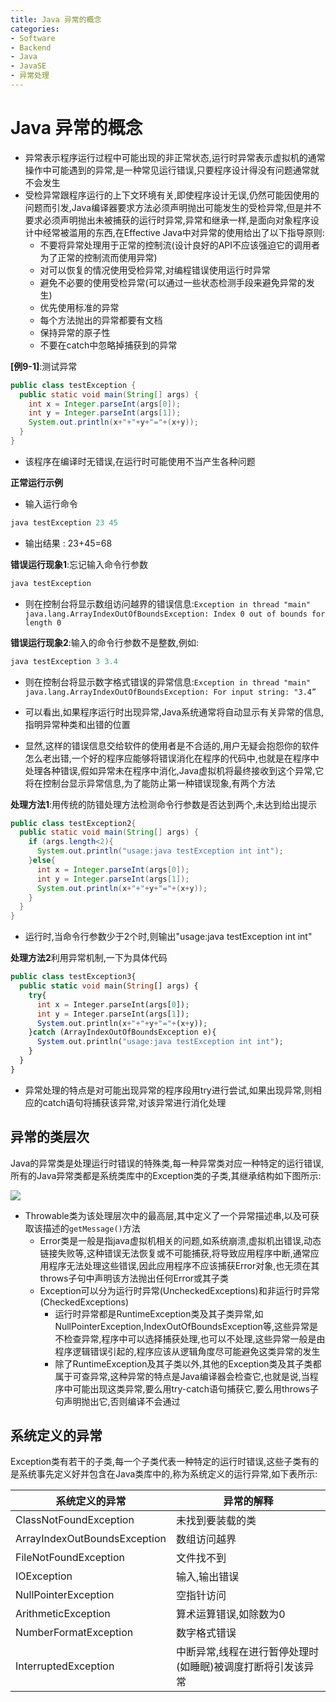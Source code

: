 ```yaml
---
title: Java 异常的概念
categories:
- Software
- Backend
- Java
- JavaSE
- 异常处理
---
```

# Java 异常的概念

- 异常表示程序运行过程中可能出现的非正常状态,运行时异常表示虚拟机的通常操作中可能遇到的异常,是一种常见运行错误,只要程序设计得没有问题通常就不会发生
- 受检异常跟程序运行的上下文环境有关,即使程序设计无误,仍然可能因使用的问题而引发,Java编译器要求方法必须声明抛出可能发生的受检异常,但是并不要求必须声明抛出未被捕获的运行时异常,异常和继承一样,是面向对象程序设计中经常被滥用的东西,在Effective Java中对异常的使用给出了以下指导原则:
  - 不要将异常处理用于正常的控制流(设计良好的API不应该强迫它的调用者为了正常的控制流而使用异常)
  - 对可以恢复的情况使用受检异常,对编程错误使用运行时异常
  - 避免不必要的使用受检异常(可以通过一些状态检测手段来避免异常的发生)
  - 优先使用标准的异常
  - 每个方法抛出的异常都要有文档
  - 保持异常的原子性
  - 不要在catch中忽略掉捕获到的异常

**[例9-1]**:测试异常

```java
public class testException {
  public static void main(String[] args) {
    int x = Integer.parseInt(args[0]);
    int y = Integer.parseInt(args[1]);
    System.out.println(x+"+"+y+"="+(x+y));
  }
}
```

- 该程序在编译时无错误,在运行时可能使用不当产生各种问题

**正常运行示例**

- 输入运行命令

```java
java testException 23 45
```

- 输出结果 : 23+45=68

**错误运行现象1**:忘记输入命令行参数

```php
java testException
```

- 则在控制台将显示数组访问越界的错误信息:`Exception in thread "main" java.lang.ArrayIndexOutOfBoundsException: Index 0 out of bounds for length 0`

**错误运行现象2**:输入的命令行参数不是整数,例如:

```java
java testException 3 3.4
```

- 则在控制台将显示数字格式错误的异常信息:`Exception in thread "main" java.lang.ArrayIndexOutOfBoundsException: For input string: "3.4” `

- 可以看出,如果程序运行时出现异常,Java系统通常将自动显示有关异常的信息,指明异常种类和出错的位置
- 显然,这样的错误信息交给软件的使用者是不合适的,用户无疑会抱怨你的软件怎么老出错,一个好的程序应能够将错误消化在程序的代码中,也就是在程序中处理各种错误,假如异常未在程序中消化,Java虚拟机将最终接收到这个异常,它将在控制台显示异常信息,为了能防止第一种错误现象,有两个方法

**处理方法1**:用传统的防错处理方法检测命令行参数是否达到两个,未达到给出提示

```java
public class testException2{
  public static void main(String[] args) {
    if (args.length<2){
      System.out.println("usage:java testException int int");
    }else{
      int x = Integer.parseInt(args[0]);
      int y = Integer.parseInt(args[1]);
      System.out.println(x+"+"+y+"="+(x+y));
    }
  }
}
```

- 运行时,当命令行参数少于2个时,则输出"usage:java testException int int"

**处理方法2**利用异常机制,一下为具体代码

```php
public class testException3{
  public static void main(String[] args) {
    try{
      int x = Integer.parseInt(args[0]);
      int y = Integer.parseInt(args[1]);
      System.out.println(x+"+"+y+"="+(x+y));
    }catch (ArrayIndexOutOfBoundsException e){
      System.out.println("usage:java testException int int");
    }
  }
}
```

- 异常处理的特点是对可能出现异常的程序段用try进行尝试,如果出现异常,则相应的catch语句将捕获该异常,对该异常进行消化处理

## 异常的类层次

Java的异常类是处理运行时错误的特殊类,每一种异常类对应一种特定的运行错误,所有的Java异常类都是系统类库中的Exception类的子类,其继承结构如下图所示:

![](https://www.plantuml.com/plantuml/svg/XPDDRzim38Rl_XKQTYZWW-suAUODnT0kYB41ILgqtUwCpDb2z17G5DAjw7-Vh1IhwwAR3xRu4dpuYfOkUWPYesnZO9-SY7VAIkqR5DoXmMplZHwh7VE-_vJd18UiLTpvhU-HfBECbZFfJBxojntOMNbQLLLUAurzRg1dfFnQW-NlwrK-Gf_t_4lZvyIw07z8H7YkeMcKRSMiYE4Qg5LML37u0dBNalEsMJZjI1mwnHWpNnsfty46w4kjMck27I732occRuurP974x2nAAsNnI7bVBAhvievgCD-uG-oVF2Ra76-UhRtmyjTd6SEJ2BmTjYEgh9YsgElJ3_FYFviOkwn2-qGZ_7oh_nY--5YVbQyGPJ4TQ402aJiyySQUv_yOog3UTKhkBFQzABC1T9u__RfKt7K12LkDIPgAPU1JMAJYXoBseDSWkr3_h0VQ3jgHa6LPhBoNk6VbR1Hll6Lby8MOYeqtMwJQaG6Uf2ufd4U3hEGaSSIdujlL936SpetZUXZP9BMygj-W3DyB3DVbU6N-0000)

- Throwable类为该处理层次中的最高层,其中定义了一个异常描述串,以及可获取该描述的`getMessage()`方法
  - Error类是一般是指java虚拟机相关的问题,如系统崩溃,虚拟机出错误,动态链接失败等,这种错误无法恢复或不可能捕获,将导致应用程序中断,通常应用程序无法处理这些错误,因此应用程序不应该捕获Error对象,也无须在其throws子句中声明该方法抛出任何Error或其子类
  - Exception可以分为运行时异常(UncheckedExceptions)和非运行时异常(CheckedExceptions)
    - 运行时异常都是RuntimeException类及其子类异常,如NullPointerException,IndexOutOfBoundsException等,这些异常是不检查异常,程序中可以选择捕获处理,也可以不处理,这些异常一般是由程序逻辑错误引起的,程序应该从逻辑角度尽可能避免这类异常的发生
    - 除了RuntimeException及其子类以外,其他的Exception类及其子类都属于可查异常,这种异常的特点是Java编译器会检查它,也就是说,当程序中可能出现这类异常,要么用try-catch语句捕获它,要么用throws子句声明抛出它,否则编译不会通过

## 系统定义的异常

Exception类有若干的子类,每一个子类代表一种特定的运行时错误,这些子类有的是系统事先定义好并包含在Java类库中的,称为系统定义的运行异常,如下表所示:

| 系统定义的异常               | 异常的解释                                                  |
| ---------------------------- | ----------------------------------------------------------- |
| ClassNotFoundException       | 未找到要装载的类                                            |
| ArrayIndexOutBoundsException | 数组访问越界                                                |
| FileNotFoundException        | 文件找不到                                                  |
| IOException                  | 输入,输出错误                                               |
| NullPointerException         | 空指针访问                                                  |
| ArithmeticException          | 算术运算错误,如除数为0                                      |
| NumberFormatException        | 数字格式错误                                                |
| InterruptedException         | 中断异常,线程在进行暂停处理时(如睡眠)被调度打断将引发该异常 |

